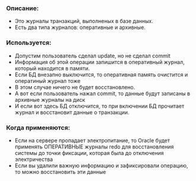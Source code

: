 ### Описание: 
  - Это журналы транзакций, выполненых в базе данных.
  - Есть два типа журналов: оперативные и архивные.

### Используется:
  - Допустим пользователь сделал update, но не сделал commit
  - Информация об этой операции запишится в оперативный журнал, который находится в памяти.
  - Если БД внезапно выключится, то оперативная память очистится и оператиный журнал тоже
  - В этом случае ничего не будет восстановлено.
  - А вот если пользователь нажал commit, то данные будут записаны в архивные журналы на диск
  - И если вот здесь БД отключится, то при включении БД прочитает журнал и восстановит данные о транзакции. 


### Когда применяются:
  - Если на сервере пропадает электропитание, то Oracle будет применять ОПЕРАТИВНЫЕ журналы redo для восстановления системы до точки фиксации, которая была до отключения электричества
  - Если вы удалили важную информацию и зафиксировали операцию, то можно восстановить эти данные